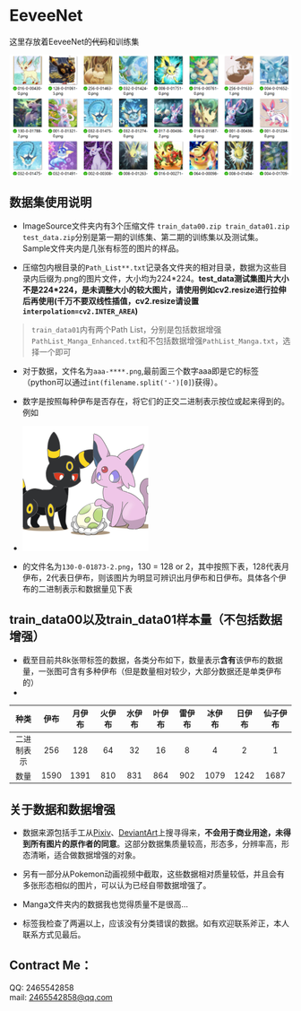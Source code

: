 # EeveeNet
这里存放着EeveeNet的~~代码~~和训练集

![samp](./Sample/Samp.png)

## 数据集使用说明
- ImageSource文件夹内有3个压缩文件 ```train_data00.zip train_data01.zip test_data.zip```分别是第一期的训练集、第二期的训练集以及测试集。 Sample文件夹内是几张有标签的图片的样品。

- 压缩包内根目录的```Path_List**.txt```记录各文件夹的相对目录，数据为这些目录内后缀为.png的图片文件，大小均为224\*224。**test_data测试集图片大小不是224*224，是未调整大小的较大图片，请使用例如cv2.resize进行拉伸后再使用(千万不要双线性插值，cv2.resize请设置```interpolation=cv2.INTER_AREA```)**
> ```train_data01```内有两个Path List，分别是包括数据增强```PathList_Manga_Enhanced.txt```和不包括数据增强```PathList_Manga.txt```，选择一个即可

- 对于数据，文件名为```aaa-****.png```,最前面三个数字aaa即是它的标签（python可以通过```int(filename.split('-')[0]```)获得）。

- 数字是按照每种伊布是否存在，将它们的正交二进制表示按位或起来得到的。例如

- ![samp1](./Sample/130-0-01873-2.png)

- 的文件名为```130-0-01873-2.png```，130 = 128 or 2，其中按照下表，128代表月伊布，2代表日伊布，则该图片为明显可辨识出月伊布和日伊布。具体各个伊布的二进制表示和数据量见下表

## train_data00以及train_data01样本量（不包括数据增强）
- 截至目前共8k张带标签的数据，各类分布如下，数量表示**含有**该伊布的数据量，一张图可含有多种伊布（但是数量相对较少，大部分数据还是单类伊布的）
- 
|种类|伊布|月伊布|火伊布|水伊布|叶伊布|雷伊布|冰伊布|日伊布|仙子伊布|
|:----:|:----:|:----:|:----:|:----:|:----:|:----:|:----:|:----:|:----:|
|二进制表示|256|128|64|32|16|8|4|2|1|
|数量|1590|1391|810|831|864|902|1079|1242|1687|

## 关于数据和数据增强
- 数据来源包括手工从[Pixiv](https://www.pixiv.net/)、[DeviantArt](https://www.deviantart.com/)上搜寻得来，**不会用于商业用途，未得到所有图片的原作者的同意**。这部分数据集质量较高，形态多，分辨率高，形态清晰，适合做数据增强的对象。

- 另有一部分从Pokemon动画视频中截取，这些数据相对质量较低，并且会有多张形态相似的图片，可以认为已经自带数据增强了。

- Manga文件夹内的数据我也觉得质量不是很高...

- 标签我检查了两遍以上，应该没有分类错误的数据。如有欢迎联系斧正，本人联系方式见最后。

## Contract Me：
QQ: 2465542858 \
mail: 2465542858@qq.com
